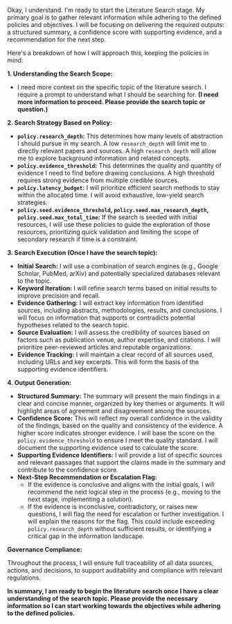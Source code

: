 Okay, I understand. I'm ready to start the Literature Search stage. My primary goal is to gather relevant information while adhering to the defined policies and objectives. I will be focusing on delivering the required outputs: a structured summary, a confidence score with supporting evidence, and a recommendation for the next step.

Here's a breakdown of how I will approach this, keeping the policies in mind:

**1. Understanding the Search Scope:**

*   I need more context on the specific topic of the literature search. I require a prompt to understand what I should be searching for. **(I need more information to proceed. Please provide the search topic or question.)**

**2. Search Strategy Based on Policy:**

*   **`policy.research_depth`:** This determines how many levels of abstraction I should pursue in my search. A low `research_depth` will limit me to directly relevant papers and sources. A high `research_depth` will allow me to explore background information and related concepts.
*   **`policy.evidence_threshold`:** This determines the quality and quantity of evidence I need to find before drawing conclusions. A high threshold requires strong evidence from multiple credible sources.
*   **`policy.latency_budget`:**  I will prioritize efficient search methods to stay within the allocated time. I will avoid exhaustive, low-yield search strategies.
*   **`policy.seed.evidence_threshold`, `policy.seed.max_research_depth`, `policy.seed.max_total_time`:** If the search is seeded with initial resources, I will use these policies to guide the exploration of those resources, prioritizing quick validation and limiting the scope of secondary research if time is a constraint.

**3. Search Execution (Once I have the search topic):**

*   **Initial Search:** I will use a combination of search engines (e.g., Google Scholar, PubMed, arXiv) and potentially specialized databases relevant to the topic.
*   **Keyword Iteration:** I will refine search terms based on initial results to improve precision and recall.
*   **Evidence Gathering:** I will extract key information from identified sources, including abstracts, methodologies, results, and conclusions.  I will focus on information that supports or contradicts potential hypotheses related to the search topic.
*   **Source Evaluation:** I will assess the credibility of sources based on factors such as publication venue, author expertise, and citations.  I will prioritize peer-reviewed articles and reputable organizations.
*   **Evidence Tracking:** I will maintain a clear record of all sources used, including URLs and key excerpts. This will form the basis of the supporting evidence identifiers.

**4. Output Generation:**

*   **Structured Summary:** The summary will present the main findings in a clear and concise manner, organized by key themes or arguments. It will highlight areas of agreement and disagreement among the sources.
*   **Confidence Score:** This will reflect my overall confidence in the validity of the findings, based on the quality and consistency of the evidence. A higher score indicates stronger evidence. I will base the score on the `policy.evidence_threshold` to ensure I meet the quality standard. I will document the supporting evidence used to calculate the score.
*   **Supporting Evidence Identifiers:** I will provide a list of specific sources and relevant passages that support the claims made in the summary and contribute to the confidence score.
*   **Next-Step Recommendation or Escalation Flag:**
    *   If the evidence is conclusive and aligns with the initial goals, I will recommend the next logical step in the process (e.g., moving to the next stage, implementing a solution).
    *   If the evidence is inconclusive, contradictory, or raises new questions, I will flag the need for escalation or further investigation. I will explain the reasons for the flag. This could include exceeding `policy.research_depth` without sufficient results, or identifying a critical gap in the information landscape.

**Governance Compliance:**

Throughout the process, I will ensure full traceability of all data sources, actions, and decisions, to support auditability and compliance with relevant regulations.

**In summary, I am ready to begin the literature search once I have a clear understanding of the search topic. Please provide the necessary information so I can start working towards the objectives while adhering to the defined policies.**
